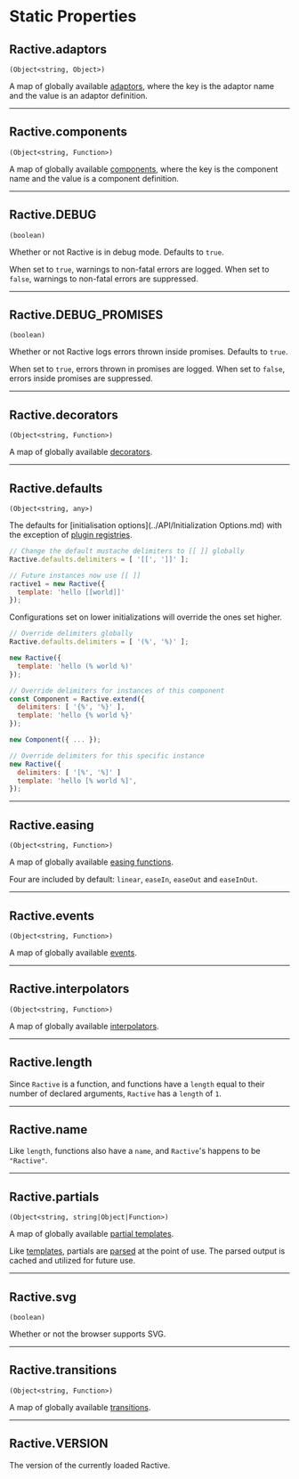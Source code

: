 # Static Properties

## Ractive.adaptors

`(Object<string, Object>)`

A map of globally available [adaptors](../Extend/Adaptors.md), where the key is the adaptor name and the value is an adaptor definition.

---

## Ractive.components

`(Object<string, Function>)`

A map of globally available [components](../Extend/Components.md), where the key is the component name and the value is a component definition.

---

## Ractive.DEBUG

`(boolean)`

Whether or not Ractive is in debug mode. Defaults to `true`.

When set to `true`, warnings to non-fatal errors are logged. When set to `false`, warnings to non-fatal errors are suppressed.

---

## Ractive.DEBUG_PROMISES

`(boolean)`

Whether or not Ractive logs errors thrown inside promises. Defaults to `true`.

When set to `true`, errors thrown in promises are logged. When set to `false`, errors inside promises are suppressed.

---

## Ractive.decorators

`(Object<string, Function>)`

A map of globally available [decorators](../Extend/Decorators.md).

---

## Ractive.defaults

`(Object<string, any>)`

The defaults for [initialisation options](../API/Initialization Options.md) with the exception of [plugin registries](../Integrations/Plugins.md).

```js
// Change the default mustache delimiters to [[ ]] globally
Ractive.defaults.delimiters = [ '[[', ']]' ];

// Future instances now use [[ ]]
ractive1 = new Ractive({
  template: 'hello [[world]]'
});
```

Configurations set on lower initializations will override the ones set higher.

```js
// Override delimiters globally
Ractive.defaults.delimiters = [ '(%', '%)' ];

new Ractive({
  template: 'hello (% world %)'
});

// Override delimiters for instances of this component
const Component = Ractive.extend({
  delimiters: [ '{%', '%}' ],
  template: 'hello {% world %}'
});

new Component({ ... });

// Override delimiters for this specific instance
new Ractive({
  delimiters: [ '[%', '%]' ]
  template: 'hello [% world %]',
});
```

---

## Ractive.easing

`(Object<string, Function>)`

A map of globally available [easing functions](../Extend/Easings.md).

Four are included by default: `linear`, `easeIn`, `easeOut` and `easeInOut`.

---

## Ractive.events

`(Object<string, Function>)`

A map of globally available [events](../Extend/Events.md).

---

## Ractive.interpolators

`(Object<string, Function>)`

A map of globally available [interpolators](../Extend/Interpolators.md).

---

## Ractive.length

Since `Ractive` is a function, and functions have a `length` equal to their number of declared arguments, `Ractive` has a `length` of `1`.

---

## Ractive.name

Like `length`, functions also have a `name`, and `Ractive`'s happens to be `"Ractive"`.

---

## Ractive.partials

`(Object<string, string|Object|Function>)`

A map of globally available [partial templates](../Extend/Partials.md).

Like [templates](../Concepts/Templates/Overview.md), partials are [parsed](../Concepts/Templates/Parsing.md) at the point of use. The parsed output is cached and utilized for future use.

---

## Ractive.svg

`(boolean)`

Whether or not the browser supports SVG.

---

## Ractive.transitions

`(Object<string, Function>)`

A map of globally available [transitions](../Extend/Transitions.md).

---

## Ractive.VERSION

The version of the currently loaded Ractive.
